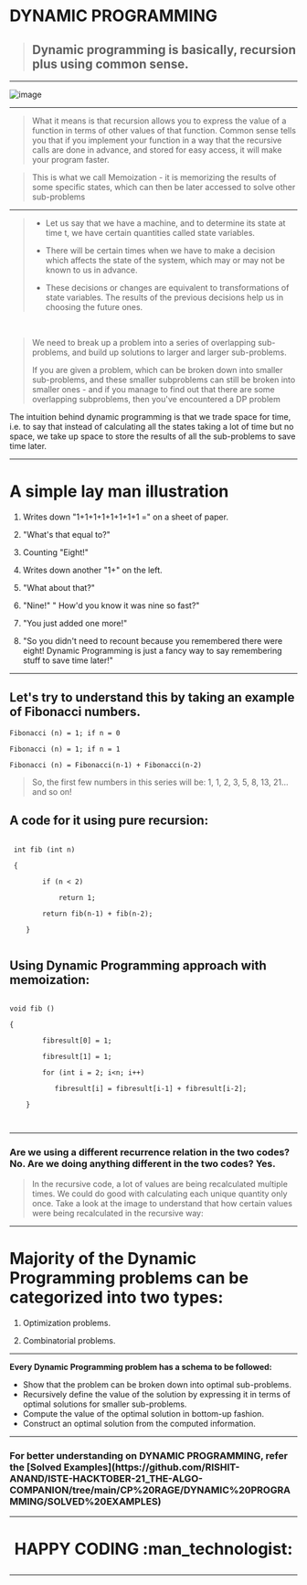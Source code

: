 # DYNAMIC PROGRAMMING

> <h2>  Dynamic programming is basically, recursion plus using common sense. </h2>

<hr>

![image](https://user-images.githubusercontent.com/77975418/135495073-f712bfe6-a3a9-4037-a79d-e61b03ab7d98.png)

<hr>


> What it means is that recursion allows you to express the value of a function in terms of other values of that function. Common sense tells you that if you implement your function in a way that the recursive calls are done in advance, and stored for easy access, it will make your program faster. 


> This is what we call Memoization - it is memorizing the results of some specific states, which can then be later accessed to solve other sub-problems


<hr>


> 
> - Let us say that we have a machine, and to determine its state at time t, we have certain quantities called state variables. 
> 
> - There will be certain times when we have to make a decision which affects the state of the system, which may or may not be known to us in advance. 
> 
> - These decisions or changes are equivalent to transformations of state variables. The results of the previous decisions help us in choosing the future ones.

<br>

> We need to break up a problem into a series of overlapping sub-problems, and build up solutions to larger and larger sub-problems.
>  
> If you are given a problem, which can be broken down into smaller sub-problems, and these smaller subproblems can still be broken into smaller ones - and if you manage to find out that there are some overlapping subproblems, then you've encountered a DP problem


The intuition behind dynamic programming is that we trade space for time, i.e. to say that instead of calculating all the states taking a lot of time but no space, we take up space to store the results of all the sub-problems to save time later.


<hr>


# A simple lay man illustration

1. Writes down "1+1+1+1+1+1+1+1 =" on a sheet of paper.

2. "What's that equal to?"

3. Counting "Eight!"

4. Writes down another "1+" on the left.

5. "What about that?"

6. "Nine!" " How'd you know it was nine so fast?"

7. "You just added one more!"

8. "So you didn't need to recount because you remembered there were eight! Dynamic Programming is just a fancy way to say remembering stuff to save time later!"


<hr>


<h2> Let's try to understand this by taking an example of Fibonacci numbers. </h2>

```
Fibonacci (n) = 1; if n = 0

Fibonacci (n) = 1; if n = 1

Fibonacci (n) = Fibonacci(n-1) + Fibonacci(n-2)

```

> So, the first few numbers in this series will be: 1, 1, 2, 3, 5, 8, 13, 21... and so on!



<h2> A code for it using pure recursion:</h2>

```
 
 int fib (int n)
 
 {
 
        if (n < 2)
        
            return 1;
            
        return fib(n-1) + fib(n-2);
        
    }
    
```
    
    
<h2> Using Dynamic Programming approach with memoization: </h2>

```

void fib () 

{

        fibresult[0] = 1;
        
        fibresult[1] = 1;
        
        for (int i = 2; i<n; i++)
        
           fibresult[i] = fibresult[i-1] + fibresult[i-2];
           
    }
    
   
```
   
   
<hr>


<h3> Are we using a different recurrence relation in the two codes? No. Are we doing anything different in the two codes? Yes. </h3>

> In the recursive code, a lot of values are being recalculated multiple times. We could do good with calculating each unique quantity only once. Take a look at the image to understand that how certain values were being recalculated in the recursive way:


<hr>



# Majority of the Dynamic Programming problems can be categorized into two types:

1. Optimization problems.

2. Combinatorial problems.

<hr>


**Every Dynamic Programming problem has a schema to be followed:**

- Show that the problem can be broken down into optimal sub-problems.
- Recursively define the value of the solution by expressing it in terms of optimal solutions for smaller sub-problems.
- Compute the value of the optimal solution in bottom-up fashion.
- Construct an optimal solution from the computed information.

<hr>


<h3> For better understanding on DYNAMIC PROGRAMMING, refer the [Solved Examples](https://github.com/RISHIT-ANAND/ISTE-HACKTOBER-21_THE-ALGO-COMPANION/tree/main/CP%20RAGE/DYNAMIC%20PROGRAMMING/SOLVED%20EXAMPLES)</h3>


<hr>

<h1> <p align ="center"> HAPPY CODING :man_technologist:</p> </h1>

<hr>

<!-- # Bottom up vs. Top Down: -->

<!-- > Bottom Up - I'm going to learn programming. Then, I will start practicing. Then, I will start taking part in contests. Then, I'll practice even more and try to improve. After working hard like crazy, I'll be an amazing coder. -->

<!-- > Top Down - I will be an amazing coder. How? I will work hard like crazy. How? I'll practice more and try to improve. How? I'll start taking part in contests. Then? I'll practicing. How? I'm going to learn programming. -->
